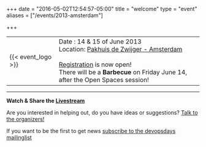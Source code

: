 +++
date = "2016-05-02T12:54:57-05:00"
title = "welcome"
type = "event"
aliases = ["/events/2013-amsterdam"]

+++

<!-- <div style="text-align:center;">
  {{< event_logo >}}
</div> -->

<center>
  <table><tr><td>
  {{< event_logo >}}
</td><td>
  Date : 14 &amp; 15 of June 2013<br>Location: <a href="location">Pakhuis de Zwijger - Amsterdam</a>
  <br><br>
  <a href="registration">Registration</a> is now open!<br>
  There will be a <b>Barbecue</b> on Friday June 14, after the Open Spaces session!
</td>
</tr>
</table>
</center>
<hr>

<b>Watch &amp; Share the <a href="https://new.livestream.com/devopsdaysorg/events/2170605">Livestream</a></b>

Are you interested in helping out, do you have ideas or suggestions? [Talk to the organizers!](mailto:organizers-amsterdam-2013@devopsdays.org)

If you want to be the first to get news [subscribe to the devopsdays mailinglist](http://groups.google.com/group/devopsdays)
